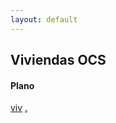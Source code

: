 ```yaml
---
layout: default
---
```


<h2>Viviendas OCS</h2>


<h4>Plano</h4>


[viv](http://drive.google.com/uc?export=view&id=1M0Og6TFNzZG4si31fPmWkbnzWbJglekd)
[.](https://drive.google.com/uc?export=download&id=18qELow9rEQamiWaok7Tc9ZS3VpUqg6zp) 
